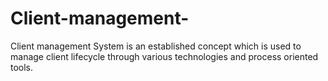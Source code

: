 # Client-management-
Client management System  is an established concept which is used to manage client lifecycle through various technologies and process oriented tools.
